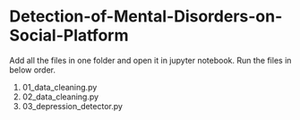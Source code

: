 # Detection-of-Mental-Disorders-on-Social-Platform

Add all the files in one folder and open it in jupyter notebook. Run the files in below order.
1) 01_data_cleaning.py
2) 02_data_cleaning.py
3) 03_depression_detector.py
